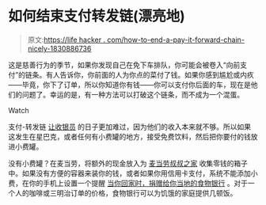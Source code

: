 # 如何结束支付转发链(漂亮地)

> 原文:[https://life hacker . com/how-to-end-a-pay-it-forward-chain-nicely-1830886736](https://lifehacker.com/how-to-end-a-pay-it-forward-chain-nicely-1830886736)

这是慈善行为的季节，如果你发现自己在免下车排队，你可能会被卷入“向前支付”的链条。有人告诉你，你前面的人为你点的菜付了钱。如果你感到尴尬或内疚——毕竟，你下了订单，所以你知道你有钱——你可以支付你后面的车，现在是他们的问题了。幸运的是，有一种方法可以打破这个链条，而不成为一个混蛋。

Watch

支付-转发链 [让收银员](https://www.myrecipes.com/extracrispy/paying-it-forward-drive-thru) 的日子更加难过，因为他们的收入本来就不够。所以如果这发生在星巴克，或者任何有小费罐的地方，接受免费饮料，然后把你要付的钱放进小费罐。

没有小费罐？在麦当劳，将额外的现金放入为 [麦当劳叔叔之家](https://www.rmhc.org/) 收集零钱的箱子中。如果没有方便的容器来装你的钱，或者如果你用信用卡支付，系统不能添加小费，在你的手机上设置一个提醒 [当你回家时，捐赠给你当地的食物银行](https://lifehacker.com/donate-money-not-food-to-your-local-food-bank-1830561819#_ga=2.259806474.1818520996.1543847822-1456718367.1520458611) 。对于一个人的咖啡或三明治订单的价格，食物银行可以为饥饿的家庭提供几顿饭。